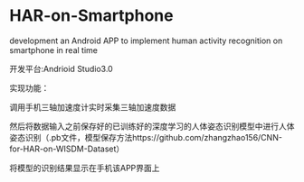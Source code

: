 # HAR-on-Smartphone
development an Android APP to implement human activity recognition on smartphone in real time

开发平台:Andrioid Studio3.0

实现功能：

调用手机三轴加速度计实时采集三轴加速度数据

然后将数据输入之前保存好的已训练好的深度学习的人体姿态识别模型中进行人体姿态识别（.pb文件，模型保存方法https://github.com/zhangzhao156/CNN-for-HAR-on-WISDM-Dataset）

将模型的识别结果显示在手机该APP界面上
